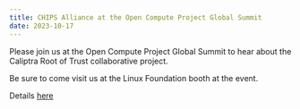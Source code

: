 ```yaml
---
title: CHIPS Alliance at the Open Compute Project Global Summit
date: 2023-10-17
---
```


Please join us at the Open Compute Project Global Summit to hear about the Caliptra Root of Trust collaborative project. 

Be sure to come visit us at the Linux Foundation booth at the event. 

Details [here ](https://www.opencompute.org/summit/global-summit) 

